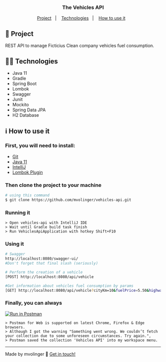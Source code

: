 <h3 align="center"> 
	The Vehicles API
</h3>

<p align="center">
  <a href="#scroll-project">Project</a>&nbsp;&nbsp;&nbsp;|&nbsp;&nbsp;&nbsp;
  <a href="#woman_technologist-technologies">Technologies</a>&nbsp;&nbsp;&nbsp;|&nbsp;&nbsp;&nbsp;
  <a href="#information_source-how-to-use-it">How to use it</a>&nbsp;&nbsp;&nbsp;
</p>

## :scroll: Project

REST API to manage Ficticius Clean company vehicles fuel consumption.

## :woman_technologist: Technologies

- Java 11
- Gradle
- Spring Boot
- Lombok
- Swagger
- Junit
- Mockito
- Spring Data JPA  
- H2 Database

## :information_source: How to use it

### First, you will need to install:
- [Git][git]
- [Java 11][java]
- [IntelliJ][intellij]
- [Lombok Plugin][lombok]

### Then clone the project to your machine
```bash
# using this command
$ git clone https://github.com/mvolinger/vehicles-api.git
```

### Running it
```
> Open vehicles-api with IntelliJ IDE
> Wait until Gradle build task finish
> Run VehiclesApiApplication with hotkey Shift+F10
```

### Using it
```bash
# Swagger
http://localhost:8080/swagger-ui/
#Don't forget that final slash (seriously)

# Perform the creation of a vehicle
[POST] http://localhost:8080/api/vehicle

#Get information about vehicles fuel consumption by params
[GET] http://localhost:8080/api/vehicle?cityKm=10&fuelPrice=5.50&highwayKm=10

```
### Finally, you can always
[![Run in Postman](https://run.pstmn.io/button.svg)](https://app.getpostman.com/run-collection/1490ee486efd2e3ba7da)
```
> Postman for Web is supported on latest Chrome, Firefox & Edge browsers.
> Although I got the warning "Something went wrong. We couldn’t fetch your collection due to some unforeseen circumstances. Try again.",
> Postman saved the collection 'Vehicles API' into my workspace menu.
```
---
Made by mvolinger :wave: [Get in touch!](https://www.linkedin.com/in/monisevolinger/)

[git]: https://git-scm.com/
[java]: https://adoptopenjdk.net/
[intellij]: https://jetbrains.com/idea/download/
[lombok]: https://plugins.jetbrains.com/plugin/6317-lombok
